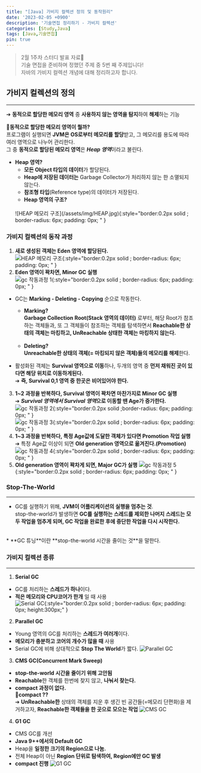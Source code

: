 ```yaml
---
title: "[Java] 가비지 컬렉션 정의 및 동작원리"
date: '2023-02-05 +0900'
description: '기술면접 정리하기 - 가비지 컬렉션'
categories: [Study,Java]
tags: [Java,기술면접]
pin: true
---
```


> 2월 1주차 스터디 발표 자료📖                                    
> 기술 면접을 준비하며 정했던 주제 중 5번 째 주제입니다!           
> 자바의 가비지 컬렉션 개념에 대해 정리하고자 합니다.

## **가비지 컬렉션의 정의** ##
---

➔ **동적으로 할당한 메모리 영역** 중 **사용하지 않는 영역을 탐지**하여 **해제**하는 기능            

**🤔동적으로 할당한 메모리 영역이 뭘까?**      
프로그램이 실행되면 **JVM은 OS로부터 메모리를 할당**받고, 그 메모리를 용도에 따라 여러 영역으로 나누어 관리한다.               
그 중 **동적으로 할당된 메모리 영역**은 ***Heap 영역***이라고 불린다.
* **Heap 영역?**       
    * **모든 Object 타입의 데이터**가 할당된다. 
    * **Heap에 저장된 데이터는** Garbage Collector가 처리하지 않는 한 소멸되지 않는다.
    * **참조형 타입**(Reference type)의 데이터가 저장된다.
    * **Heap 영역의 구조?**
    <br>                 
    ![HEAP 메모리 구조](/assets/img/HEAP.jpg){:style="border:0.2px solid ; border-radius: 6px; padding: 0px; " } 

### **가비지 컬렉션의 동작 과정** ###
1. **새로 생성된 객체는 Eden 영역에 할당된다.**                       
![HEAP 메모리 구조](/assets/img/eden.jpg){:style="border:0.2px solid ; border-radius: 6px; padding: 0px; " }    
2. **Eden 영역이 꽉차면, Minor GC 실행**     
![gc 작동과정 1](/assets/img/minor-gc1.jpg){:style="border:0.2px solid ; border-radius: 6px; padding: 0px; " }          
- GC는 **Marking - Deleting - Copying** 순으로 작동한다.     
    * **Marking?**      
    **Garbage Collection Root(Stack 영역의 데이터)** 로부터, 해당 Root가 참조하는 객체들과, 또 그 객체들이 참조하는 객체를 탐색하면서 **Reachable한 상태의 객체는 마킹하고, UnReachable 상태한 객체는 마킹하지 않는다.**
    <br>        

    * **Deleting?**      
    **Unreachable한 상태의 객체(= 마킹되지 않은 객체)들의 메모리를 해제**한다.
    
- 활성화된 객체는 **Survival 영역으로 이동**하나, 두개의 영역 중 **먼저 채워진 곳이 있다면 해당 위치로 이동하게된다.**                   
➔ **즉, Survival 0,1 영역 중 한곳은 비어있어야 한다.**    
3. **1~2 과정을 반복하다, Survival 영역이 꽉차면 마찬가지로 Minor GC 실행**    
➔ *****Survival 영역에서 Survival 영역***으로 이동할 땐 Age가 증가한다.**
![gc 작동과정 2](/assets/img/minor-gc2.jpg){:style="border:0.2px solid ;border-radius: 6px; padding: 0px; " }      
![gc 작동과정 3](/assets/img/minor-gc3.jpg){:style="border:0.2px solid ; border-radius: 6px; padding: 0px; " }      
4. **1~3 과정을 반복하다, 특정 Age값에 도달한 객체가 있다면 Promotion 작업 실행**    
➔ 특정 Age값 이상이 되면 **Old generation 영역으로 옮겨진다.(Promotion)**
![gc 작동과정 4](/assets/img/minor-gc4.jpg){:style="border:0.2px solid ; border-radius: 6px; padding: 0px; " }      
5. **Old generation 영역이 꽉차게 되면, Major GC가 실행**
![gc 작동과정 5](/assets/img/major-gc.jpg){:style="border:0.2px solid ; border-radius: 6px; padding: 0px; " }    

### **Stop-The-World** ###
---
* GC를 실행하기 위해, **JVM이 어플리케이션의 실행을 멈추는 것**.    
stop-the-world가 발생하면 **GC를 실행하는 스레드를 제외한 나머지 스레드는 모두 작업을 멈추게 되며, GC 작업을 완료한 후에 중단한 작업을 다시 시작한다.**    
<br>
* **GC 튜닝**이란 **stop-the-world 시간을 줄이는 것**을 말한다.

### **가비지 컬렉션 종류** ###
---
1. **Serial GC**
- GC를 처리하는 **스레드가 하나**이다. 
- **적은 메모리와 CPU코어가 한개** 일 때 사용           
![Serial GC](/assets/img/serial-gc.png){:style="border:0.2px solid ; border-radius: 6px; padding: 0px; height:300px;" }    
2. **Parallel GC**
- Young 영역의 GC를 처리하는 **스레드가 여러개**이다. 
- **메모리가 충분하고 코어의 개수가 많을 때** 사용
- Serial GC에 비해 상대적으로 **Stop The World**가 짧다.
![Parallel GC](/assets/img/parallel-gc.png)
3. **CMS GC(Concurrent Mark Sweep)**
- **stop-the-world 시간을 줄이기 위해 고안됨**
- **Reachable**한 객체를 한번에 찾지 않고, **나눠서 찾는다.**
- **compact 과정이 없다.**     
**🤔compact ??**   
➔ **UnReachable한** 상태의 객체를 지운 후 생긴 빈 공간들(=메모리 단편화)을 제거하고자, **Reachable한 객체들을 한 곳으로 모으는 작업**
![CMS GC](/assets/img/cms-gc.png)         
4. **G1 GC**
- CMS GC를 개선
- **Java 9++에서의 Default GC**
- Heap을 **일정한 크기의 Region으로 나눔.**
- 전체 Heap이 아닌 **Region 단위로 탐색하여, Region에만 GC 발생**
- **compact 진행**
![G1 GC](/assets/img/g1-gc.png)